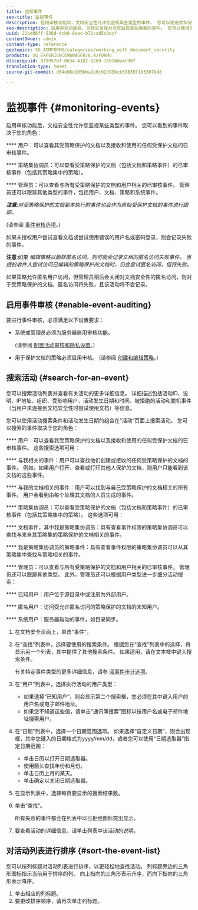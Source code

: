 ```yaml
---
title: 监视事件
seo-title: 监视事件
description: 启用审核功能后，文档安全性允许您监视某些类型的事件。 您可以使用文档安全性轻松搜索事件列表并对其进行排序。
seo-description: 启用审核功能后，文档安全性允许您监视某些类型的事件。 您可以使用文档安全性轻松搜索事件列表并对其进行排序。
uuid: 22add6ff-536d-4cb9-8eac-b72cad5c3ecf
contentOwner: admin
content-type: reference
geptopics: SG_AEMFORMS/categories/working_with_document_security
products: SG_EXPERIENCEMANAGER/6.4/FORMS
discoiquuid: 379957bf-0634-4182-b269-1b010da4c90f
translation-type: tm+mt
source-git-commit: d04e08e105bba2e6c92d93bcb58839f1b5307bd8

---
```



# 监视事件 {#monitoring-events}

启用审核功能后，文档安全性允许您监视某些类型的事件。 您可以看到的事件取决于您的角色：

**** 用户：可以查看其受策略保护的文档以及接收和使用的任何受保护文档的已审核事件。

**** 策略集协调员：可以查看受策略保护的文档（包括文档和策略事件）的已审核事件（包括其策略集中的策略）。

**** 管理员：可以查看与所有受策略保护的文档和用户相关的已审核事件。 管理员还可以跟踪其他类型的事件，包括用户、文档、策略和系统事件。

***注意&#x200B;**:对受策略保护的文档副本执行的事件也会作为原始受保护文档的事件进行跟踪。*

(请参阅 [事件审核选项](/help/forms/using/admin-help/configuring-client-server-options.md#event-auditing-options)。)

如果未授权用户尝试查看文档或尝试使用错误的用户名或密码登录，则会记录失败的事件。

**注意**:如果 *编辑策略以删除匿名访问，则可能会记录文档的匿名访问失败事件。 当授权收件人尝试访问已编辑的策略保护的文档时，仍会尝试匿名访问，但将失败。*

如果策略允许匿名用户访问，但管理员稍后会关闭对文档安全性的匿名访问，则对于受策略保护的文档，匿名访问将失败，且该活动将不会记录。

## 启用事件审核 {#enable-event-auditing}

要进行事件审核，必须满足以下设置要求：

* 系统或管理员必须为服务器启用审核功能。

   (请参阅 [配置活动审核和隐私设置](/help/forms/using/admin-help/configuring-client-server-options.md#configuring-event-auditing-and-privacy-settings)。)

* 用于保护文档的策略必须启用审核。 (请参阅 [创建和编辑策略](/help/forms/using/admin-help/creating-policies.md#creating-and-editing-policies)。)

## 搜索活动 {#search-for-an-event}

您可以搜索活动列表并查看有关活动的更多详细信息。 详细描述包括活动ID、说明、IP地址、组织、受影响用户、活动发生日期和时间、被拒绝的活动和脱机事件（当用户未连接到文档安全性时尝试使用文档）等信息。

您可以使用活动搜索条件和活动发生日期的组合在“活动”页面上搜索活动。 您可以搜索的事件取决于您的角色：

**** 用户：可以查看其受策略保护的文档以及接收和使用的任何受保护文档的已审核事件。 这些搜索选项可用：

**** 与我相关的事件：用户可以查找他们创建或接收的任何受策略保护的文档的事件。 例如，如果用户打开、查看或打印其他人保护的文档，则用户只能看到该文档的这些事件。

**** 与我的文档相关的事件：用户可以找到与自己受策略保护的文档相关的所有事件。 用户会看到由每个处理其文档的人员生成的事件。

**** 策略集协调员：可以查看受策略保护的文档（包括文档和策略事件）的已审核事件（包括其策略集中的策略）。 这些选项可用：

**** 文档事件，其中我是策略集协调员：具有查看事件权限的策略集协调员可以查找与来自其策略集的策略保护的文档相关的事件。

**** 我是策略集协调员的策略事件：具有查看事件权限的策略集协调员可以从其策略集中查找与策略相关的事件。

**** 管理员：可以查看与所有受策略保护的文档和用户相关的已审核事件。 管理员还可以跟踪其他类型。 此外，管理员还可以根据用户类型进一步细分活动搜索：

**** 已知用户：用户位于源目录中或注册为外部用户。

**** 匿名用户：访问受允许匿名访问的策略保护的文档的未知用户。

**** 系统用户：服务器启动的事件，如目录同步。

1. 在文档安全页面上，单击“事件”。
1. 在“查找”列表中，选择要使用的搜索条件。 根据您在“查找”列表中的选择，将显示另一个列表，其中提供了其他搜索条件。 如果适用，请在文本框中键入搜索条件。

   有关特定事件类型的更多详细信息，请参 [阅事件审计选项](/help/forms/using/admin-help/configuring-client-server-options.md#event-auditing-options)。

1. 在“用户”列表中，选择执行活动的用户类型：

   * 如果选择“已知用户”，则会显示第二个搜索框，您必须在其中键入用户的用户名或电子邮件地址。
   * 如果您不知道这些值，请单击“通讯簿搜索”图标以按用户名或电子邮件地址搜索用户。

1. 在“日期”列表中，选择一个日期范围选项。 如果选择“自定义日期”，则会出现框，其中您键入的日期格式为yyyy/mm/dd，或者您可以使用“日期选取器”指定日期范围：

   * 单击日历以打开日期选取器。
   * 使用箭头查找年份和月份。
   * 单击日历上月的某天。
   * 单击确定以关闭日期选取器。

1. 在显示列表中，选择每页要显示的搜索结果数。
1. 单击“查找”。

   所有失败的事件都会在列表中以已拒绝图标突出显示。

1. 要查看活动的详细信息，请单击列表中该活动的说明。

## 对活动列表进行排序 {#sort-the-event-list}

您可以按列标题对活动列表进行排序，以更轻松地查找活动。 列标题旁边的三角形图标指示当前用于排序的列。 向上指向的三角形表示升序，而向下指向的三角形表示降序。

1. 单击相应的列标题。
1. 要更改排序顺序，请再次单击列标题。

